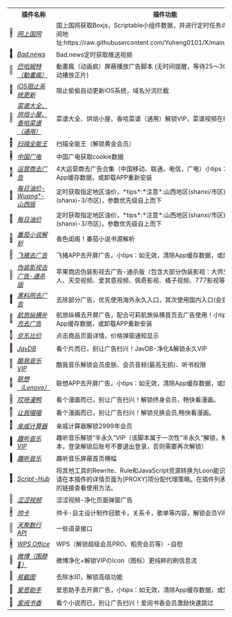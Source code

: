 <table>
    <tr><th>     </th> <th> 插件名称 </th> <th> 插件功能 </th> </tr >
    <tr>
		<tr ><td ><img src="https://raw.githubusercontent.com/W126-L/Tool/main/IconSet/108px/Guoshangguowang.png" alt="$alt" width="20" height="20" style="border: 1px solid #000;border-radius: 10%;" loading="lazy"></td><td><a href="https://raw.githubusercontent.com/W126-L/Tool/master/Plugin/95598.plugin"><em>网上国网</em></a></td><td>国上国网获取Boxjs，Scriptable小组件数据，并进行定时任务の推送。BoxJs订阅地址:https://raw.githubusercontent.com/Yuheng0101/X/main/Tasks/boxjs.json</td></tr><tr ><td ><img src="https://raw.githubusercontent.com/W126-L/Tool/main/IconSet/108px/Bad_news.png" alt="$alt" width="20" height="20" style="border: 1px solid #000;border-radius: 10%;" loading="lazy"></td><td><a href="https://raw.githubusercontent.com/W126-L/Tool/master/Plugin/Bad_news.plugin"><em>Bad.news</em></a></td><td>Bad.news定时获取推送视频</td></tr><tr ><td ><img src="https://raw.githubusercontent.com/W126-L/Tool/main/IconSet/108px/Bahamut.png" alt="$alt" width="20" height="20" style="border: 1px solid #000;border-radius: 10%;" loading="lazy"></td><td><a href="https://raw.githubusercontent.com/W126-L/Tool/master/Plugin/Bahamut.plugin"><em>巴哈姆特（動畫瘋）</em></a></td><td>動畫瘋（动画疯）屏蔽播放广告脚本 (无时间提醒，等待25～30S即可，黑屏完自动播放正片)</td></tr><tr ><td ><img src="https://raw.githubusercontent.com/W126-L/Tool/main/IconSet/108px/NoUpdate.png" alt="$alt" width="20" height="20" style="border: 1px solid #000;border-radius: 10%;" loading="lazy"></td><td><a href="https://raw.githubusercontent.com/W126-L/Tool/master/Plugin/BlockiOSUpdate.plugin"><em>iOS阻止系统更新</em></a></td><td>阻止偷偷自动更新iOS系统，域名分流拦截</td></tr><tr ><td ><img src="https://raw.githubusercontent.com/W126-L/Tool/main/IconSet/108px/CaiPu.png" alt="$alt" width="20" height="20" style="border: 1px solid #000;border-radius: 10%;" loading="lazy"></td><td><a href="https://raw.githubusercontent.com/W126-L/Tool/master/Plugin/CaiPu-3.plugin"><em>菜谱大全、烘焙小屋、香哈菜谱（通用）</em></a></td><td>菜谱大全、烘焙小屋、香哈菜谱（通用）解锁VIP，菜谱视频在线观看</td></tr><tr ><td ><img src="https://raw.githubusercontent.com/W126-L/Tool/main/IconSet/108px/CamScanner.png" alt="$alt" width="20" height="20" style="border: 1px solid #000;border-radius: 10%;" loading="lazy"></td><td><a href="https://raw.githubusercontent.com/W126-L/Tool/master/Plugin/CamScanner.plugin"><em>扫描全能王</em></a></td><td>扫描全能王（解锁黄金会员）</td></tr><tr ><td ><img src="https://raw.githubusercontent.com/W126-L/Tool/main/IconSet/108px/China-Broadnet.png" alt="$alt" width="20" height="20" style="border: 1px solid #000;border-radius: 10%;" loading="lazy"></td><td><a href="https://raw.githubusercontent.com/W126-L/Tool/master/Plugin/China-Broadnet.plugin"><em>中国广电</em></a></td><td>中国广电获取cookie数据</td></tr><tr ><td ><img src="https://raw.githubusercontent.com/W126-L/Tool/main/IconSet/108px/China-Operator.png" alt="$alt" width="20" height="20" style="border: 1px solid #000;border-radius: 10%;" loading="lazy"></td><td><a href="https://raw.githubusercontent.com/W126-L/Tool/master/Plugin/China-Operator.plugin"><em>运营商去广告</em></a></td><td>4大运营商去广告合集（中国移动、联通，电信，广电）小tips：如无效，清除App缓存数据，或卸载APP重新安装</td></tr><tr ><td ><img src="https://raw.githubusercontent.com/W126-L/Tool/main/IconSet/108px/Youjia.png" alt="$alt" width="20" height="20" style="border: 1px solid #000;border-radius: 10%;" loading="lazy"></td><td><a href="https://raw.githubusercontent.com/W126-L/Tool/master/Plugin/Daily-oil-Wuang.plugin"><em>每日油价-Wuang°-山西版</em></a></td><td>定时获取指定地区油价，*tips*:*注意*:山西地区(shanxi/市区)，陕西地区(shanxi-3/市区)，参数优先级自上而下</td></tr><tr ><td ><img src="https://raw.githubusercontent.com/W126-L/Tool/main/IconSet/108px/Youjia.png" alt="$alt" width="20" height="20" style="border: 1px solid #000;border-radius: 10%;" loading="lazy"></td><td><a href="https://raw.githubusercontent.com/W126-L/Tool/master/Plugin/Daily-oil.plugin"><em>每日油价</em></a></td><td>定时获取指定地区油价，*tips*:*注意*:山西地区(shanxi/市区)，陕西地区(shanxi-3/市区)，参数优先级自上而下</td></tr><tr ><td ><img src="https://raw.githubusercontent.com/W126-L/Tool/main/IconSet/108px/FanQie.png" alt="$alt" width="20" height="20" style="border: 1px solid #000;border-radius: 10%;" loading="lazy"></td><td><a href="https://raw.githubusercontent.com/W126-L/Tool/master/Plugin/FanQie.plugin"><em>番茄小说解析</em></a></td><td>香色闺阁！番茄小说书源解析</td></tr><tr ><td ><img src="https://raw.githubusercontent.com/W126-L/Tool/main/IconSet/108px/Feizhu.png" alt="$alt" width="20" height="20" style="border: 1px solid #000;border-radius: 10%;" loading="lazy"></td><td><a href="https://raw.githubusercontent.com/W126-L/Tool/master/Plugin/Feizhu.plugin"><em>飞猪去广告</em></a></td><td>飞猪APP去开屏广告，小tips：如无效，清除App缓存数据，或卸载APP重新安装</td></tr><tr ><td ><img src="https://raw.githubusercontent.com/W126-L/Tool/main/IconSet/108px/FreeVideo.png" alt="$alt" width="20" height="20" style="border: 1px solid #000;border-radius: 10%;" loading="lazy"></td><td><a href="https://raw.githubusercontent.com/W126-L/Tool/master/Plugin/FreeVideo-NoAds.plugin"><em>伪装影视去广告-通杀版</em></a></td><td>苹果商店伪装影视去广告-通杀版（包含大部分伪装影视：大师兄影视、追剧达人、天空视频、爱其意视频、佩奇影视、橘子视频、777影视等…）</td></tr><tr ><td ><img src="https://raw.githubusercontent.com/W126-L/Tool/main/IconSet/108px/Heiliaowang.png" alt="$alt" width="20" height="20" style="border: 1px solid #000;border-radius: 10%;" loading="lazy"></td><td><a href="https://raw.githubusercontent.com/W126-L/Tool/master/Plugin/HLW.plugin"><em>黑料网去广告</em></a></td><td>去除部分广告，优先使用海外永久入口，其次使用国内入口(会变动)，走代理</td></tr><tr ><td ><img src="https://raw.githubusercontent.com/W126-L/Tool/main/IconSet/108px/Hanglvzongheng.png" alt="$alt" width="20" height="20" style="border: 1px solid #000;border-radius: 10%;" loading="lazy"></td><td><a href="https://raw.githubusercontent.com/W126-L/Tool/master/Plugin/Hanglvzongheng.plugin"><em>航旅纵横补充去广告</em></a></td><td>航旅纵横去开屏广告，配合可莉航旅纵横首页去广告使用！小tips：如无效，清除App缓存数据，或卸载APP重新安装</td></tr><tr ><td ><img src="https://raw.githubusercontent.com/W126-L/Tool/main/IconSet/108px/JD.png" alt="$alt" width="20" height="20" style="border: 1px solid #000;border-radius: 10%;" loading="lazy"></td><td><a href="https://raw.githubusercontent.com/W126-L/Tool/master/Plugin/JD_price.plugin"><em>京东比价</em></a></td><td>点击商品页面详情，价格弹窗通知显示</td></tr><tr ><td ><img src="https://raw.githubusercontent.com/W126-L/Tool/main/IconSet/108px/JavDB.png" alt="$alt" width="20" height="20" style="border: 1px solid #000;border-radius: 10%;" loading="lazy"></td><td><a href="https://raw.githubusercontent.com/W126-L/Tool/master/Plugin/JavDB.plugin"><em>JavDB</em></a></td><td>看个片而已，别让广告扫兴！JavDB-净化&解锁永久VIP</td></tr><tr ><td ><img src="https://raw.githubusercontent.com/W126-L/Tool/main/IconSet/108px/KuwoMusic-Pro.png" alt="$alt" width="20" height="20" style="border: 1px solid #000;border-radius: 10%;" loading="lazy"></td><td><a href="https://raw.githubusercontent.com/W126-L/Tool/master/Plugin/KuwoMusic-VIP.plugin"><em>酷我音乐VIP</em></a></td><td>酷我音乐解锁会员皮肤、会员音频(最高无损)、听书权限</td></tr><tr ><td ><img src="https://raw.githubusercontent.com/W126-L/Tool/main/IconSet/108px/Lenovo.png" alt="$alt" width="20" height="20" style="border: 1px solid #000;border-radius: 10%;" loading="lazy"></td><td><a href="https://raw.githubusercontent.com/W126-L/Tool/master/Plugin/Lenovo.plugin"><em>联想（Lenovo）</em></a></td><td>联想APP去开屏广告，小tips：如无效，清除App缓存数据，或卸载APP重新安装</td></tr><tr ><td ><img src="https://raw.githubusercontent.com/W126-L/Tool/main/IconSet/108px/ManYa.png" alt="$alt" width="20" height="20" style="border: 1px solid #000;border-radius: 10%;" loading="lazy"></td><td><a href="https://raw.githubusercontent.com/W126-L/Tool/master/Plugin/ManYa.plugin"><em>哎呀漫鸭</em></a></td><td>看个漫画而已，别让广告扫兴！解锁终身会员，畅快看漫画。</td></tr><tr ><td ><img src="https://raw.githubusercontent.com/W126-L/Tool/main/IconSet/108px/Miaomiao.png" alt="$alt" width="20" height="20" style="border: 1px solid #000;border-radius: 10%;" loading="lazy"></td><td><a href="https://raw.githubusercontent.com/W126-L/Tool/master/Plugin/Miaomiao.plugin"><em>让我喵喵</em></a></td><td>看个漫画而已，别让广告扫兴！解锁兑换会员,畅快看漫画。</td></tr><tr ><td ><img src="https://raw.githubusercontent.com/W126-L/Tool/main/IconSet/108px/Qinqijisuanqi.png" alt="$alt" width="20" height="20" style="border: 1px solid #000;border-radius: 10%;" loading="lazy"></td><td><a href="https://raw.githubusercontent.com/W126-L/Tool/master/Plugin/Qqjsq.plugin"><em>亲戚计算器</em></a></td><td>亲戚计算器解锁2999年会员</td></tr><tr ><td ><img src="https://raw.githubusercontent.com/W126-L/Tool/main/IconSet/108px/QutingMusic.png" alt="$alt" width="20" height="20" style="border: 1px solid #000;border-radius: 10%;" loading="lazy"></td><td><a href="https://raw.githubusercontent.com/W126-L/Tool/master/Plugin/QutingMusic-VIP.plugin"><em>趣听音乐VIP</em></a></td><td>趣听音乐解锁“半永久”VIP（该脚本属于一次性“半永久”解锁，解锁完即可关闭脚本，登录解锁后账号不要退出登录，否则需要再次解锁）</td></tr><tr ><td ><img src="https://raw.githubusercontent.com/W126-L/Tool/main/IconSet/108px/QutingMusic.png" alt="$alt" width="20" height="20" style="border: 1px solid #000;border-radius: 10%;" loading="lazy"></td><td><a href="https://raw.githubusercontent.com/W126-L/Tool/master/Plugin/QutingMusic.plugin"><em>趣听音乐</em></a></td><td>趣听音乐屏蔽首页横幅</td></tr><tr ><td ><img src="https://raw.githubusercontent.com/luestr/IconResource/main/Other_icon/120px/Script-Hub.png" alt="$alt" width="20" height="20" style="border: 1px solid #000;border-radius: 10%;" loading="lazy"></td><td><a href="https://script.hub/"><em>Script-Hub</em></a></td><td>将其他工具的Rewrite、Rule和JavaScript资源转换为Loon能识别的格式，使用前请在本插件的详情页面为[PROXY]项分配代理策略。在插件列表中点击此插件上的链接查看使用方法。</td></tr><tr ><td ><img src="https://raw.githubusercontent.com/W126-L/Tool/main/IconSet/108px/SeseVideo.png" alt="$alt" width="20" height="20" style="border: 1px solid #000;border-radius: 10%;" loading="lazy"></td><td><a href="https://raw.githubusercontent.com/W126-L/Tool/master/Plugin/SeseVideo.plugin"><em>涩涩视频</em></a></td><td>涩涩视频-净化页面弹窗广告</td></tr><tr ><td ><img src="https://raw.githubusercontent.com/W126-L/Tool/main/IconSet/108px/ShuaiKa.png" alt="$alt" width="20" height="20" style="border: 1px solid #000;border-radius: 10%;" loading="lazy"></td><td><a href="https://raw.githubusercontent.com/W126-L/Tool/master/Plugin/ShuaiKa.plugin"><em>帅卡</em></a></td><td>帅卡-自主设计制作冠歌卡，关系卡，歌单等内容，解锁会员VIP</td></tr><tr ><td ><img src="https://raw.githubusercontent.com/W126-L/Tool/main/IconSet/108px/Yan.png" alt="$alt" width="20" height="20" style="border: 1px solid #000;border-radius: 10%;" loading="lazy"></td><td><a href="https://raw.githubusercontent.com/W126-L/Tool/master/Plugin/TianApi.plugin"><em>天聚数行API</em></a></td><td>一些语录接口</td></tr><tr ><td ><img src="https://raw.githubusercontent.com/W126-L/Tool/main/IconSet/108px/WPS.png" alt="$alt" width="20" height="20" style="border: 1px solid #000;border-radius: 10%;" loading="lazy"></td><td><a href="https://raw.githubusercontent.com/W126-L/Tool/master/Plugin/WPS.plugin"><em>WPS Office</em></a></td><td>WPS（解锁超级会员PRO、稻壳会员等）-自慰</td></tr><tr ><td ><img src="https://raw.githubusercontent.com/W126-L/Tool/main/IconSet/108px/Weibo.png" alt="$alt" width="20" height="20" style="border: 1px solid #000;border-radius: 10%;" loading="lazy"></td><td><a href="https://raw.githubusercontent.com/W126-L/Tool/master/Plugin/WeiBoVIP.plugin"><em>微博（围脖🧣）</em></a></td><td>微博净化+解锁VIPのIcon（图标）更纯粹的刷信息流</td></tr><tr ><td ><img src="https://raw.githubusercontent.com/W126-L/Tool/main/IconSet/108px/Yijietu.png" alt="$alt" width="20" height="20" style="border: 1px solid #000;border-radius: 10%;" loading="lazy"></td><td><a href="https://raw.githubusercontent.com/W126-L/Tool/master/Plugin/YiJieTu.plugin"><em>易截图</em></a></td><td>去除水印，解锁高级功能</td></tr><tr ><td ><img src="https://raw.githubusercontent.com/W126-L/Tool/main/IconSet/108px/i4.png" alt="$alt" width="20" height="20" style="border: 1px solid #000;border-radius: 10%;" loading="lazy"></td><td><a href="https://raw.githubusercontent.com/W126-L/Tool/master/Plugin/i4.plugin"><em>爱思助手</em></a></td><td>爱思助手去开屏广告，小tips：如无效，清除App缓存数据，或卸载APP重新安装</td></tr><tr ><td ><img src="https://raw.githubusercontent.com/W126-L/Tool/main/IconSet/108px/iFreeTime-Fang.png" alt="$alt" width="20" height="20" style="border: 1px solid #000;border-radius: 10%;" loading="lazy"></td><td><a href="https://raw.githubusercontent.com/W126-L/Tool/master/Plugin/iFreeTime.plugin"><em>爱阅书香</em></a></td><td>看个小说而已，别让广告扫兴！爱阅书香会员激励快速跳过</td></tr>
    </tr>
    </table>